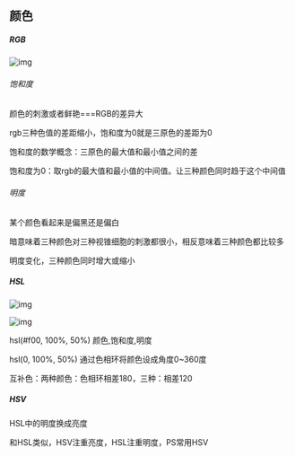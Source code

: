 ## 颜色

##### RGB

![img](E:\electronic\programandcompli\Github\Note\Note.assets\16a1fb8bf6df6913)



###### 饱和度

颜色的刺激或者鲜艳===RGB的差异大

rgb三种色值的差距缩小，饱和度为0就是三原色的差距为0

饱和度的数学概念：三原色的最大值和最小值之间的差

饱和度为0：取rgb的最大值和最小值的中间值。让三种颜色同时趋于这个中间值



###### 明度

某个颜色看起来是偏黑还是偏白

暗意味着三种颜色对三种视锥细胞的刺激都很小，相反意味着三种颜色都比较多

明度变化，三种颜色同时增大或缩小



##### HSL

![img](E:\electronic\programandcompli\Github\Note\Note.assets\16a1fb8cb560596e)

![img](E:\electronic\programandcompli\Github\Note\Note.assets\16a1fb8cd46fb42a)

hsl(#f00, 100%, 50%)  颜色,饱和度,明度

hsl(0, 100%, 50%)   通过色相环将颜色设成角度0~360度

互补色：两种颜色：色相环相差180，三种：相差120



##### HSV

HSL中的明度换成亮度

和HSL类似，HSV注重亮度，HSL注重明度，PS常用HSV

